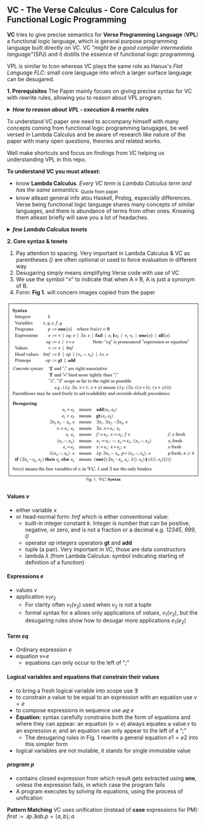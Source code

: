 ## VC - The Verse Calculus - Core Calculus for Functional Logic Programming

**VC** tries to give precise semantics for **Verse Programming Language** (**VPL**) a functional logic language, which is general purpose programming language built directly on VC. VC "_might be a good compiler intermediate language_"(SPJ) and it distills the essence of functional logic programming.

VPL is similar to Icon whereas VC plays the same role as Hanus's _Flat Language FLC_: small core language into which a larger surface language can be desugared.

**1. Prerequisites**
The Paper mainly focues on giving precise syntax for VC with rewrite rules, allowing you to reason about VPL program.

<details>

***<summary>How to reason about VPL - execution & rewrite rules</summary>***
  How one _solves_ this **Verse** program?
  ```
x:tuple(int,int);
x = (2,y:int);
 x = (z:int, 3);
  x
  ```
  You have bunch of Verse code, some instructions which might give you some value, so what to do next ? How to evaluate it's result ?
  This is where VC with it's **rewrite rules** steps in. In math you've learned, you'de have to apply some rules to equation to solve it. There were also some concepts like precedence (firtst multiplication, then addition) and other ideas. This is what this paper mainly tries to do: define **rewrite** rules using simpler, more low level language: VC, which You will apply to Verse program to solve the equation. \
![RewriteRules](https://github.com/UnrealVerseGuru/VC_VerseCalculus/blob/GeneralNotes/Intro/ImageRefs/VC_VerseCalculus_RewriteRulesExmpl.png "Rewrite application example from Haskell")
  
  Paper will give us strategies on when to use certain rewrite rules and those will guide us how to simplify Verse program with VC, eventually solving it. Mentioned later **Confluence** is well illustrated in above example: it's property of rewriting system, describing which terms can be rewritten in more than one way, to yield the same result.
  
--------------------
  
</details>

To understand VC paper one need to accompany himself with many concepts coming from functional logic programming lanugages, be well versed in Lambda Calculus and be aware of research like nature of the paper with many open questions, theories and related works.

Well make shortcuts and focus on findings from VC helping us understanding VPL in this repo.

**To understand VC you must atleast:**
- know **Lambda Calculus**. _Every VC term is Lambda Calculus term and has the same semantics._ <sub>Quote from paper</sub>
- know atleast general info atou Haskell, Prolog, especially differences. Verse being functional logic language shares many concepts of similar languages, and there is abundance of terms from other ones. Knowing them atleast briefly will save you a lot of headaches.

<details>

***<summary>few Lambda Calculus tenets</summary>***
  
An expression $\lambda (x.E) M$ is called a **redex** (for reducible expression)
  
A reduction strategy (also called evaluation order) is a strategy for choosing redexes:
  * ***Applicative order reduction*** (**call-by-value**) **Strict evaluation strategy** is an eager evaluation strategy: chooses the ***leftmost-innermost*** redex in an expression
  * ***Normal order reduction*** (**call-by-name**) **lazy evaluation strategy** - chooses the ***leftmost-outermost*** redex in an expression
  * **Church-Rosser Theorem**: Normal form implies that there are no more reductions possible (since that arriving at same result using both strategies not always the case)
    * If normal form exists, then it is unique (i.e., result of computation does not depend on the order that reductions are applied; i.e., no expression can have two distinct normal forms)
    * If normal form exists, then normal order will find it
  
 ----------------------
 
 </details>

**2. Core syntax & tenets**

1. Pay attention to spacing. Very important in Lambda Calculus & VC as parentheses _()_ are often optional or used to force evaluation in different way
2. Desugaring simply means simplifying Verse code with use of VC
3. We use the symbol “≡” to indicate that when A ≡ B, A is just a synonym of B.
4. Form: **Fig 1.** will concern images copied from the paper

![RewriteRules](https://github.com/UnrealVerseGuru/VC_VerseCalculus/blob/GeneralNotes/Intro/ImageRefs/VC_AbstractSyntax1.png "Rewrite application example from Haskell")
#### Values _v_
  * either variable _x_
  * or head-normal form: _hnf_ which is either conventional value:
    *  built-in integer constant _k_. Integer is number that can be positive, negative, or zero, and is not a fraction or a decimal e.g. _12345_, _999_, _0_
    *  operator _op_ integers operators **gt** and **add**
    *  tuple (a pair). Very important in VC, those are data constructors
    *  lambda $\lambda$ (from Lambda Calculus: symbol indicating starting of definition of a function)

#### Expressions _e_
  * values _v_
  * application $v_1 v_2$
    * For clarity often $v_1 (v_2)$ used when $v_2$ is not a tuple
    * formal syntax for e allows only applications of _values_, $v_1 (v_2)$, but the desugaring rules show how to desugar more applications $e_1 (e_2)$

#### Term _eq_
  * Ordinary expression _e_
  * equation _v=e_
    * equations can only occur to the left of ";"

#### Logical variables and equations that constrain their values
  * to bring a fresh logical variable into scope use ∃
  * to constrain a value to be equal to an expression with an equation use $v=e$
  * to compose expressions in sequence use $𝑒𝑞; e$
  * **Equation:** syntax carefully constrains both the form of equations and where they can appear: an equation $(v=e)$ always equates a value 𝑣 to an expression 𝑒; and an equation can only appear to the left of a “;”
    *  The desugaring rules in Fig. 1 rewrite a general equation $e1=e2$ into this simpler form
  * logical variables are not mutable, it stands for single immutable value 

#### _program_ _p_
  * contains closed expression from which result gets extracted using **one**, unless the expression fails, in which case the program fails
  * A program executes by solving its equations, using the process of unification

**Pattern Matching**
VC uses unification (instead of **case** expressions for PM): $first :=𝜆p. ∃ab. p = ⟨a, b⟩; a$


<!-- 
 -   in VC every variable is a function, we use $\lambda$ to define a function just as in LC which is called Lambda Abstraction
- Strict VS LAZY: in a lazy model unused terms can be ignored, and in a strict model they must be evaluated to make sure they don’t loop forever.  lazy languages are the same as strict except that it’s okay to have an infinite loop if the result is unused
- thunk: A "thunk" is a term used in computer programming to refer to a small piece of code that is used to defer the evaluation of an expression. In other words, a thunk is a function that doesn't take any arguments, but instead returns a value when called.
Thunks are often used in functional programming languages like Haskell and Lisp, where lazy evaluation is a common technique. By using a thunk, a programmer can delay the computation of an expression until it is actually needed, which can improve performance in some cases. 

# ![RewriteRules](LINK "Rewrite application example from Haskell")
